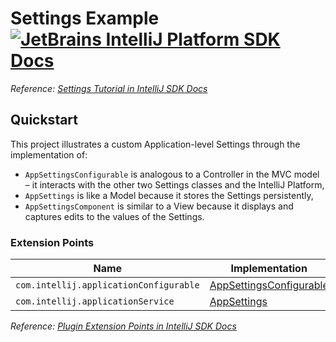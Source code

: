 # Settings Example [![JetBrains IntelliJ Platform SDK Docs](https://jb.gg/badges/docs.svg)][docs]
*Reference: [Settings Tutorial in IntelliJ SDK Docs][docs:settings_tutorial]*

## Quickstart

This project illustrates a custom Application-level Settings through the implementation of:
- `AppSettingsConfigurable` is analogous to a Controller in the MVC model – it interacts with the other two Settings classes and the IntelliJ Platform,
- `AppSettings` is like a Model because it stores the Settings persistently,
- `AppSettingsComponent` is similar to a View because it displays and captures edits to the values of the Settings.

### Extension Points

| Name                                   | Implementation                                          | Extension Point Class      |
|----------------------------------------|---------------------------------------------------------|----------------------------|
| `com.intellij.applicationConfigurable` | [AppSettingsConfigurable][file:AppSettingsConfigurable] | `Configurable`             |
| `com.intellij.applicationService`      | [AppSettings][file:AppSettings]                         | `PersistentStateComponent` |

*Reference: [Plugin Extension Points in IntelliJ SDK Docs][docs:ep]*


[docs]: https://plugins.jetbrains.com/docs/intellij/
[docs:settings_tutorial]: https://plugins.jetbrains.com/docs/intellij/settings-tutorial.html
[docs:ep]: https://plugins.jetbrains.com/docs/intellij/plugin-extensions.html

[file:AppSettingsConfigurable]: ./src/main/java/org/intellij/sdk/settings/AppSettingsConfigurable.java
[file:AppSettings]: ./src/main/java/org/intellij/sdk/settings/AppSettings.java
